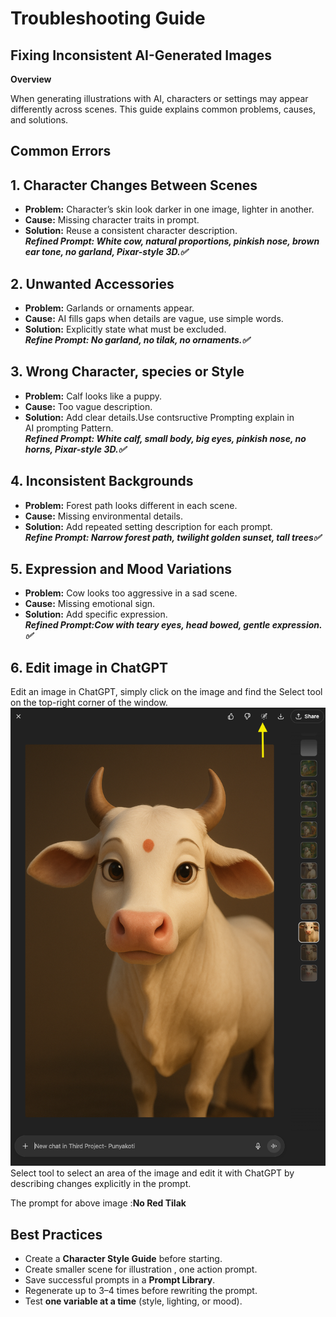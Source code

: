 # Troubleshooting Guide

## Fixing Inconsistent AI-Generated Images  

**Overview** 

When generating illustrations with AI, characters or settings may appear differently across scenes. This guide explains common problems, causes, and solutions.  

## Common Errors 

## 1. Character Changes Between Scenes  
- **Problem:**  Character’s skin look darker in one image, lighter in another.  
- **Cause:** Missing character traits in prompt.  
- **Solution:** Reuse a consistent character description.  
 **_Refined Prompt: White cow, natural proportions, pinkish nose, brown ear tone, no garland, Pixar-style 3D.✅_**  

## 2. Unwanted Accessories  
- **Problem:** Garlands or ornaments appear.  
- **Cause:** AI fills gaps when details are vague, use simple words.  
- **Solution:** Explicitly state what must be excluded.  
  **_Refine Prompt: No garland, no tilak, no ornaments.✅_**  

## 3. Wrong Character, species or Style  
- **Problem:** Calf looks like a puppy.  
- **Cause:** Too vague description.  
- **Solution:** Add clear details.Use contsructive Prompting explain in  
    AI prompting Pattern.  
**_Refined Prompt: White calf, small body, big eyes, pinkish nose, no horns, Pixar-style 3D.✅_** 

## 4. Inconsistent Backgrounds  
- **Problem:** Forest path looks different in each scene.  
- **Cause:** Missing environmental details.  
- **Solution:** Add repeated setting description for each prompt.  
  **_Refine Prompt: Narrow forest path, twilight golden sunset, tall trees✅_**

## 5. Expression and Mood Variations  
- **Problem:** Cow looks too aggressive in a sad scene.  
- **Cause:** Missing emotional sign.  
- **Solution:** Add specific expression.  
  **_Refined Prompt:Cow with teary eyes, head bowed, gentle expression. ✅_**  

## 6. Edit image in ChatGPT
Edit an image in ChatGPT, simply click on the image and find the Select tool on the top-right corner of the window.
![Edit Image in ChatGPT](image_edit.png)
Select tool to select an area of the image and edit it with ChatGPT by describing changes explicitly in the prompt. 

The prompt for above image :**No Red Tilak**

## Best Practices  
- Create a **Character Style Guide** before starting. 
- Create smaller scene for illustration , one action prompt.  
- Save successful prompts in a **Prompt Library**.  
- Regenerate up to 3–4 times before rewriting the prompt.  
- Test **one variable at a time** (style, lighting, or mood). 
